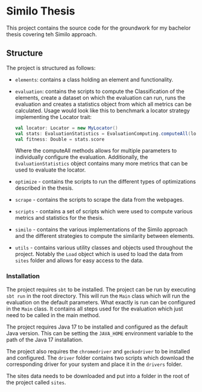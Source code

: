 # Similo Thesis

This project contains the source code for the groundwork for my bachelor thesis covering teh Similo approach.

## Structure

The project is structured as follows:

- `elements`: contains a class holding an element and functionality.
- `evaluation`: contains the scripts to compute the Classification of the elements, create a dataset on which the evaluation can run, runs the evaluation and creates a statistics object from which all metrics can be calculated. Usage would look like this to benchmark a locator strategy implementing the Locator trait:
    
    ```scala 3
    val locator: Locator = new MyLocator()
    val stats: EvaluationStatistics = EvaluationComputing.computeAll(locator)
    val fitness: Double = stats.score
    ```
  Where the computeAll methods allows for multiple parameters to individually configure the evaluation. Additionally, the `EvaluationStatistics` object contains many more metrics that can be used to evaluate the locator.
- `optimize` - contains the scripts to run the different types of optimizations described in the thesis.
- `scrape` - contains the scripts to scrape the data from the webpages. 
- `scripts` - contains a set of scripts which were used to compute various metrics and statistics for the thesis.
- `similo` - contains the various implementations of the Similo approach and the different strategies to compute the similarity between elements.
- `utils` - contains various utility classes and objects used throughout the project. Notably the `Load` object which is used to load the data from `sites` folder and allows for easy access to the data.

### Installation

The project requires `sbt` to be installed. The project can be run by executing `sbt run` in the root directory. This will run the `Main` class which will run the evaluation on the default parameters. What exactly is run can be configured in the `Main` class. It contains all steps used for the evaluation which just need to be called in the main method. 

The project requires Java 17 to be installed and configured as the default Java version. This can be setting the `JAVA_HOME` environment variable to the path of the Java 17 installation.

The project also requires the `chromedriver` and `geckodriver` to be installed and configured. The `driver` folder contains two scripts which download the corresponding driver for your system and place it in the `drivers` folder. 

The sites data needs to be downloaded and put into a folder in the root of the project called `sites`. 
